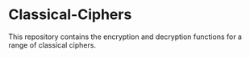 # Classical-Ciphers
This repository contains the encryption and decryption functions for a range of classical ciphers.
